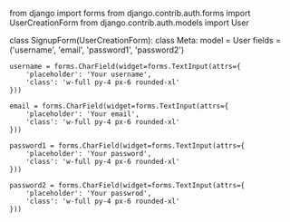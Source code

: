 from django import forms
from django.contrib.auth.forms import UserCreationForm
from django.contrib.auth.models import User

class SignupForm(UserCreationForm):
    class Meta:
        model = User
        fields = ('username', 'email', 'password1', 'password2')

    username = forms.CharField(widget=forms.TextInput(attrs={
        'placeholder': 'Your username',
        'class': 'w-full py-4 px-6 rounded-xl'
    }))

    email = forms.CharField(widget=forms.TextInput(attrs={
        'placeholder': 'Your email',
        'class': 'w-full py-4 px-6 rounded-xl'
    }))

    password1 = forms.CharField(widget=forms.TextInput(attrs={
        'placeholder': 'Your password',
        'class': 'w-full py-4 px-6 rounded-xl'
    }))

    password2 = forms.CharField(widget=forms.TextInput(attrs={
        'placeholder': 'Your passwrod',
        'class': 'w-full py-4 px-6 rounded-xl'
    }))
